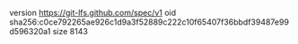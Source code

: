 version https://git-lfs.github.com/spec/v1
oid sha256:c0ce792265ae926c1d9a3f52889c222c10f65407f36bbdf39487e99d596320a1
size 8143
